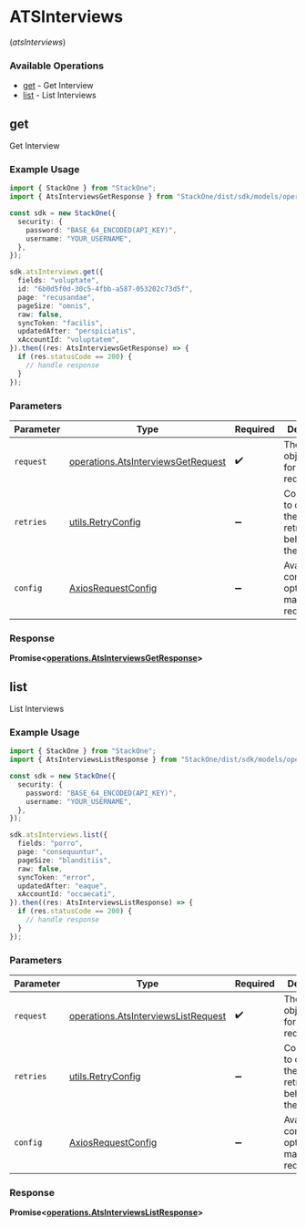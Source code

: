 # ATSInterviews
(*atsInterviews*)

### Available Operations

* [get](#get) - Get Interview
* [list](#list) - List Interviews

## get

Get Interview

### Example Usage

```typescript
import { StackOne } from "StackOne";
import { AtsInterviewsGetResponse } from "StackOne/dist/sdk/models/operations";

const sdk = new StackOne({
  security: {
    password: "BASE_64_ENCODED(API_KEY)",
    username: "YOUR_USERNAME",
  },
});

sdk.atsInterviews.get({
  fields: "voluptate",
  id: "6b0d5f0d-30c5-4fbb-a587-053202c73d5f",
  page: "recusandae",
  pageSize: "omnis",
  raw: false,
  syncToken: "facilis",
  updatedAfter: "perspiciatis",
  xAccountId: "voluptatem",
}).then((res: AtsInterviewsGetResponse) => {
  if (res.statusCode == 200) {
    // handle response
  }
});
```

### Parameters

| Parameter                                                                                | Type                                                                                     | Required                                                                                 | Description                                                                              |
| ---------------------------------------------------------------------------------------- | ---------------------------------------------------------------------------------------- | ---------------------------------------------------------------------------------------- | ---------------------------------------------------------------------------------------- |
| `request`                                                                                | [operations.AtsInterviewsGetRequest](../../models/operations/atsinterviewsgetrequest.md) | :heavy_check_mark:                                                                       | The request object to use for the request.                                               |
| `retries`                                                                                | [utils.RetryConfig](../../models/utils/retryconfig.md)                                   | :heavy_minus_sign:                                                                       | Configuration to override the default retry behavior of the client.                      |
| `config`                                                                                 | [AxiosRequestConfig](https://axios-http.com/docs/req_config)                             | :heavy_minus_sign:                                                                       | Available config options for making requests.                                            |


### Response

**Promise<[operations.AtsInterviewsGetResponse](../../models/operations/atsinterviewsgetresponse.md)>**


## list

List Interviews

### Example Usage

```typescript
import { StackOne } from "StackOne";
import { AtsInterviewsListResponse } from "StackOne/dist/sdk/models/operations";

const sdk = new StackOne({
  security: {
    password: "BASE_64_ENCODED(API_KEY)",
    username: "YOUR_USERNAME",
  },
});

sdk.atsInterviews.list({
  fields: "porro",
  page: "consequuntur",
  pageSize: "blanditiis",
  raw: false,
  syncToken: "error",
  updatedAfter: "eaque",
  xAccountId: "occaecati",
}).then((res: AtsInterviewsListResponse) => {
  if (res.statusCode == 200) {
    // handle response
  }
});
```

### Parameters

| Parameter                                                                                  | Type                                                                                       | Required                                                                                   | Description                                                                                |
| ------------------------------------------------------------------------------------------ | ------------------------------------------------------------------------------------------ | ------------------------------------------------------------------------------------------ | ------------------------------------------------------------------------------------------ |
| `request`                                                                                  | [operations.AtsInterviewsListRequest](../../models/operations/atsinterviewslistrequest.md) | :heavy_check_mark:                                                                         | The request object to use for the request.                                                 |
| `retries`                                                                                  | [utils.RetryConfig](../../models/utils/retryconfig.md)                                     | :heavy_minus_sign:                                                                         | Configuration to override the default retry behavior of the client.                        |
| `config`                                                                                   | [AxiosRequestConfig](https://axios-http.com/docs/req_config)                               | :heavy_minus_sign:                                                                         | Available config options for making requests.                                              |


### Response

**Promise<[operations.AtsInterviewsListResponse](../../models/operations/atsinterviewslistresponse.md)>**

